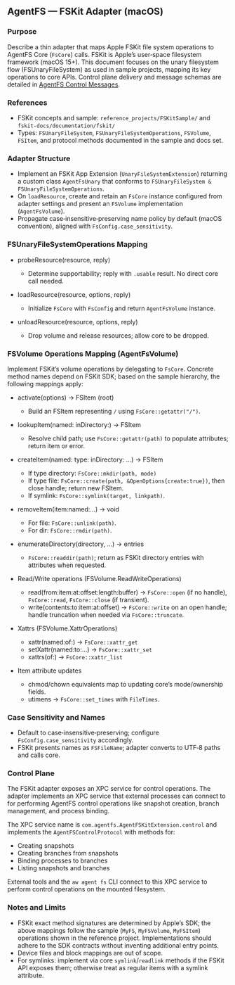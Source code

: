 ## AgentFS — FSKit Adapter (macOS)

### Purpose

Describe a thin adapter that maps Apple FSKit file system operations to AgentFS Core (`FsCore`) calls. FSKit is Apple’s user‑space filesystem framework (macOS 15+). This document focuses on the unary filesystem flow (FSUnaryFileSystem) as used in sample projects, mapping its key operations to core APIs. Control plane delivery and message schemas are detailed in [AgentFS Control Messages](AgentFS%20Control%20Messages.md).

### References

- FSKit concepts and sample: `reference_projects/FSKitSample/` and `fskit-docs/documentation/fskit/`
- Types: `FSUnaryFileSystem`, `FSUnaryFileSystemOperations`, `FSVolume`, `FSItem`, and protocol methods documented in the sample and docs set.

### Adapter Structure

- Implement an FSKit App Extension (`UnaryFileSystemExtension`) returning a custom class `AgentFsUnary` that conforms to `FSUnaryFileSystem & FSUnaryFileSystemOperations`.
- On `loadResource`, create and retain an `FsCore` instance configured from adapter settings and present an `FSVolume` implementation (`AgentFsVolume`).
- Propagate case‑insensitive‑preserving name policy by default (macOS convention), aligned with `FsConfig.case_sensitivity`.

### FSUnaryFileSystemOperations Mapping

- probeResource(resource, reply)

  - Determine supportability; reply with `.usable` result. No direct core call needed.

- loadResource(resource, options, reply)

  - Initialize `FsCore` with `FsConfig` and return `AgentFsVolume` instance.

- unloadResource(resource, options, reply)
  - Drop volume and release resources; allow core to be dropped.

### FSVolume Operations Mapping (AgentFsVolume)

Implement FSKit’s volume operations by delegating to `FsCore`. Concrete method names depend on FSKit SDK; based on the sample hierarchy, the following mappings apply:

- activate(options) -> FSItem (root)

  - Build an FSItem representing `/` using `FsCore::getattr("/")`.

- lookupItem(named: inDirectory:) -> FSItem

  - Resolve child path; use `FsCore::getattr(path)` to populate attributes; return item or error.

- createItem(named: type: inDirectory: ...) -> FSItem

  - If type directory: `FsCore::mkdir(path, mode)`
  - If type file: `FsCore::create(path, &OpenOptions{create:true})`, then close handle; return new FSItem.
  - If symlink: `FsCore::symlink(target, linkpath)`.

- removeItem(item:named:...) -> void

  - For file: `FsCore::unlink(path)`.
  - For dir: `FsCore::rmdir(path)`.

- enumerateDirectory(directory, ...) -> entries

  - `FsCore::readdir(path)`; return as FSKit directory entries with attributes when requested.

- Read/Write operations (FSVolume.ReadWriteOperations)

  - read(from:item:at:offset:length:buffer) → `FsCore::open` (if no handle), `FsCore::read`, `FsCore::close` (if transient).
  - write(contents:to:item:at:offset) → `FsCore::write` on an open handle; handle truncation when needed via `FsCore::truncate`.

- Xattrs (FSVolume.XattrOperations)

  - xattr(named:of:) → `FsCore::xattr_get`
  - setXattr(named:to:...) → `FsCore::xattr_set`
  - xattrs(of:) → `FsCore::xattr_list`

- Item attribute updates
  - chmod/chown equivalents map to updating core’s mode/ownership fields.
  - utimens → `FsCore::set_times` with `FileTimes`.

### Case Sensitivity and Names

- Default to case‑insensitive‑preserving; configure `FsConfig.case_sensitivity` accordingly.
- FSKit presents names as `FSFileName`; adapter converts to UTF‑8 paths and calls core.

### Control Plane

The FSKit adapter exposes an XPC service for control operations. The adapter implements an XPC service that external processes can connect to for performing AgentFS control operations like snapshot creation, branch management, and process binding.

The XPC service name is `com.agentfs.AgentFSKitExtension.control` and implements the `AgentFSControlProtocol` with methods for:

- Creating snapshots
- Creating branches from snapshots
- Binding processes to branches
- Listing snapshots and branches

External tools and the `aw agent fs` CLI connect to this XPC service to perform control operations on the mounted filesystem.

### Notes and Limits

- FSKit exact method signatures are determined by Apple’s SDK; the above mappings follow the sample (`MyFS`, `MyFSVolume`, `MyFSItem`) operations shown in the reference project. Implementations should adhere to the SDK contracts without inventing additional entry points.
- Device files and block mappings are out of scope.
- For symlinks: implement via core `symlink`/`readlink` methods if the FSKit API exposes them; otherwise treat as regular items with a symlink attribute.
